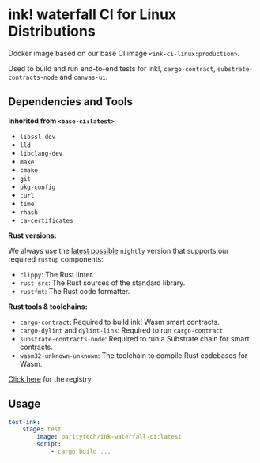 # ink! waterfall CI for Linux Distributions

Docker image based on our base CI image `<ink-ci-linux:production>`.

Used to build and run end-to-end tests for ink!, `cargo-contract`, `substrate-contracts-node` and `canvas-ui`.

## Dependencies and Tools

**Inherited from `<base-ci:latest>`**

- `libssl-dev`
- `lld`
- `libclang-dev`
- `make`
- `cmake`
- `git`
- `pkg-config`
- `curl`
- `time`
- `rhash`
- `ca-certificates`

**Rust versions:**

We always use the [latest possible](https://rust-lang.github.io/rustup-components-history/) `nightly` version that supports our required `rustup` components:

- `clippy`: The Rust linter.
- `rust-src`: The Rust sources of the standard library.
- `rustfmt`: The Rust code formatter.

**Rust tools & toolchains:**

- `cargo-contract`: Required to build ink! Wasm smart contracts.
- `cargo-dylint` and `dylint-link`: Required to run `cargo-contract`.
- `substrate-contracts-node`: Required to run a Substrate chain for smart contracts.
- `wasm32-unknown-unknown`: The toolchain to compile Rust codebases for Wasm.

[Click here](https://hub.docker.com/repository/docker/paritytech/ink-waterfall-ci) for the registry.

## Usage

```yaml
test-ink:
    stage: test
        image: paritytech/ink-waterfall-ci:latest
        script:
            - cargo build ...
```
